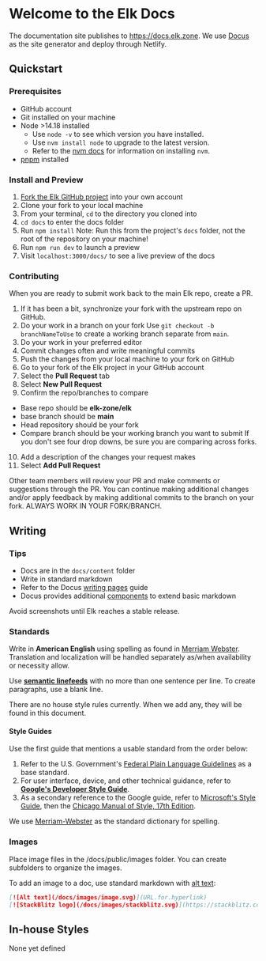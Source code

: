 # Welcome to the Elk Docs

The documentation site publishes to https://docs.elk.zone.
We use [Docus](https://docus.dev) as the site generator and deploy through Netlify.

## Quickstart

### Prerequisites

- GitHub account
- Git installed on your machine
- Node >14.18 installed
  - Use `node -v` to see which version you have installed.
  - Use `nvm install node` to upgrade to the latest version.
  - Refer to the [nvm docs](https://github.com/nvm-sh/nvm#installing-and-updating) for information on installing `nvm`.
- [pnpm](https://pnpm.io/installation) installed

### Install and Preview

1. [Fork the Elk GitHub project](https://github.com/elk-zone/elk/fork) into your own account
2. Clone your fork to your local machine
3. From your terminal, `cd` to the directory you cloned into
4. `cd docs` to enter the docs folder
5. Run `npm install`
   Note: Run this from the project's `docs` folder, not the root of the repository on your machine!
6. Run `npm run dev` to launch a preview
7. Visit `localhost:3000/docs/` to see a live preview of the docs

### Contributing

When you are ready to submit work back to the main Elk repo, create a PR.

1. If it has been a bit, synchronize your fork with the upstream repo on GitHub. 
2. Do your work in a branch on your fork
   Use `git checkout -b branchNameToUse` to create a working branch separate from `main`.
3. Do your work in your preferred editor
4. Commit changes often and write meaningful commits
5. Push the changes from your local machine to your fork on GitHub
6. Go to your fork of the Elk project in your GitHub account
7. Select the **Pull Request** tab
8. Select **New Pull Request**
9.  Confirm the repo/branches to compare
   - Base repo should be **elk-zone/elk**
   - base branch should be **main**
   - Head repository should be your fork
   - Compare branch should be your working branch you want to submit
   If you don't see four drop downs, be sure you are comparing across forks.
10. Add a description of the changes your request makes
11. Select **Add Pull Request**

Other team members will review your PR and make comments or suggestions through the PR.
You can continue making additional changes and/or apply feedback by making additional commits to the branch on your fork.
ALWAYS WORK IN YOUR FORK/BRANCH.

## Writing

### Tips

- Docs are in the `docs/content` folder
- Write in standard markdown
- Refer to the Docus [writing pages](https://docus.dev/introduction/writing-pages) guide
- Docus provides additional [components](https://docus.dev/api/components) to extend basic markdown

Avoid screenshots until Elk reaches a stable release.

### Standards

Write in **American English** using spelling as found in [Merriam Webster](https://www.merriam-webster.com).
Translation and localization will be handled separately as/when availability or necessity allow.

Use [**semantic linefeeds**](https://rhodesmill.org/brandon/2012/one-sentence-per-line/) with no more than one sentence per line.
To create paragraphs, use a blank line.

There are no house style rules currently.
When we add any, they will be found in this document.

#### Style Guides

Use the first guide that mentions a usable standard from the order below:

1. Refer to the U.S. Government's [Federal Plain Language Guidelines](https://www.plainlanguage.gov/guidelines/) as a base standard.
2. For user interface, device, and other technical guidance, refer to [**Google's Developer Style Guide**](https://developers.google.com/style).
3. As a secondary reference to the Google guide, refer to [Microsoft's Style Guide](https://docs.microsoft.com/style-guide/welcome/), then the [Chicago Manual of Style, 17th Edition](https://www.chicagomanualofstyle.org/home.html).

We use [Merriam-Webster](https://www.merriam-webster.com/) as the standard dictionary for spelling.

### Images

Place image files in the /docs/public/images folder.
You can create subfolders to organize the images.

To add an image to a doc, use standard markdown with [alt text](https://accessibility.huit.harvard.edu/describe-content-images):

```md
[![Alt text](/docs/images/image.svg)](URL.for.hyperlink)
[![StackBlitz logo](/docs/images/stackblitz.svg)](https://stackblitz.com/)
```

## In-house Styles

None yet defined
